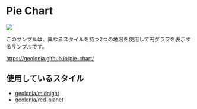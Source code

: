 # Pie Chart

![](https://www.evernote.com/l/ABUvLxkJ4T1FAZ71j2ogRS54eVm7nQ2nmtgB/image.png)

このサンプルは、異なるスタイルを持つ2つの地図を使用して円グラフを表示するサンプルです。

https://geolonia.github.io/pie-chart/

## 使用しているスタイル

* [geolonia/midnight](https://github.com/geolonia/midnight)
* [geolonia/red-planet](https://github.com/geolonia/red-planet)
